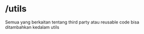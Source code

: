 # /utils

Semua yang berkaitan tentang third party atau reusable code bisa ditambahkan kedalam utils